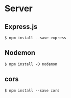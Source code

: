 # Server
## Express.js
```
$ npm install --save express
```
## Nodemon
```
$ npm install -D nodemon
```

## cors
```
$ npm install --save cors
```